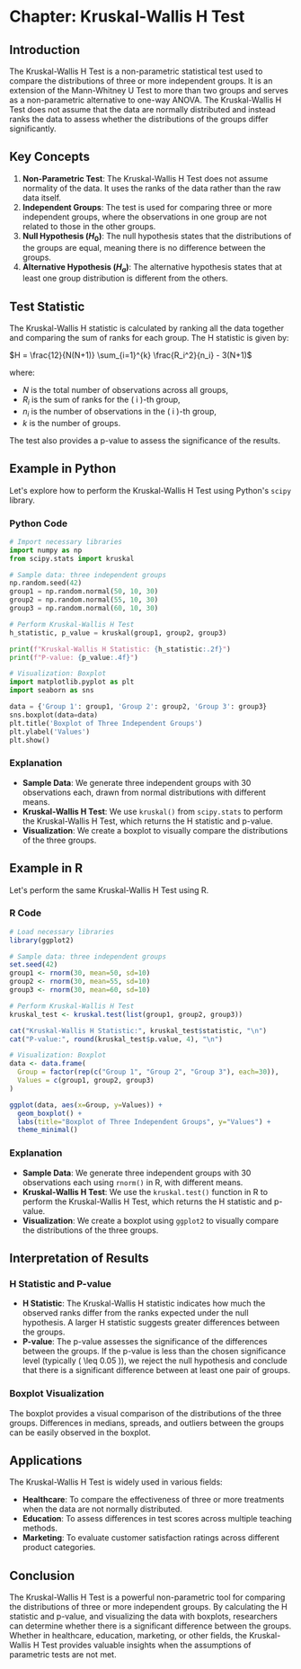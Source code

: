 # Chapter: Kruskal-Wallis H Test

## Introduction

The Kruskal-Wallis H Test is a non-parametric statistical test used to compare the distributions of three or more independent groups. It is an extension of the Mann-Whitney U Test to more than two groups and serves as a non-parametric alternative to one-way ANOVA. The Kruskal-Wallis H Test does not assume that the data are normally distributed and instead ranks the data to assess whether the distributions of the groups differ significantly.

## Key Concepts

1. **Non-Parametric Test**: The Kruskal-Wallis H Test does not assume normality of the data. It uses the ranks of the data rather than the raw data itself.
2. **Independent Groups**: The test is used for comparing three or more independent groups, where the observations in one group are not related to those in the other groups.
3. **Null Hypothesis ($H_0$)**: The null hypothesis states that the distributions of the groups are equal, meaning there is no difference between the groups.
4. **Alternative Hypothesis ($H_a$)**: The alternative hypothesis states that at least one group distribution is different from the others.

## Test Statistic

The Kruskal-Wallis H statistic is calculated by ranking all the data together and comparing the sum of ranks for each group. The H statistic is given by:


$H = \frac{12}{N(N+1)} \sum_{i=1}^{k} \frac{R_i^2}{n_i} - 3(N+1)$


where:
- $N$ is the total number of observations across all groups,
- $R_i$ is the sum of ranks for the \( i \)-th group,
- $n_i$ is the number of observations in the \( i \)-th group,
- $k$ is the number of groups.

The test also provides a p-value to assess the significance of the results.

## Example in Python

Let's explore how to perform the Kruskal-Wallis H Test using Python's `scipy` library.

### Python Code

```python
# Import necessary libraries
import numpy as np
from scipy.stats import kruskal

# Sample data: three independent groups
np.random.seed(42)
group1 = np.random.normal(50, 10, 30)
group2 = np.random.normal(55, 10, 30)
group3 = np.random.normal(60, 10, 30)

# Perform Kruskal-Wallis H Test
h_statistic, p_value = kruskal(group1, group2, group3)

print(f"Kruskal-Wallis H Statistic: {h_statistic:.2f}")
print(f"P-value: {p_value:.4f}")

# Visualization: Boxplot
import matplotlib.pyplot as plt
import seaborn as sns

data = {'Group 1': group1, 'Group 2': group2, 'Group 3': group3}
sns.boxplot(data=data)
plt.title('Boxplot of Three Independent Groups')
plt.ylabel('Values')
plt.show()
```

### Explanation

- **Sample Data**: We generate three independent groups with 30 observations each, drawn from normal distributions with different means.
- **Kruskal-Wallis H Test**: We use `kruskal()` from `scipy.stats` to perform the Kruskal-Wallis H Test, which returns the H statistic and p-value.
- **Visualization**: We create a boxplot to visually compare the distributions of the three groups.

## Example in R

Let's perform the same Kruskal-Wallis H Test using R.

### R Code

```r
# Load necessary libraries
library(ggplot2)

# Sample data: three independent groups
set.seed(42)
group1 <- rnorm(30, mean=50, sd=10)
group2 <- rnorm(30, mean=55, sd=10)
group3 <- rnorm(30, mean=60, sd=10)

# Perform Kruskal-Wallis H Test
kruskal_test <- kruskal.test(list(group1, group2, group3))

cat("Kruskal-Wallis H Statistic:", kruskal_test$statistic, "\n")
cat("P-value:", round(kruskal_test$p.value, 4), "\n")

# Visualization: Boxplot
data <- data.frame(
  Group = factor(rep(c("Group 1", "Group 2", "Group 3"), each=30)),
  Values = c(group1, group2, group3)
)

ggplot(data, aes(x=Group, y=Values)) +
  geom_boxplot() +
  labs(title="Boxplot of Three Independent Groups", y="Values") +
  theme_minimal()
```

### Explanation

- **Sample Data**: We generate three independent groups with 30 observations each using `rnorm()` in R, with different means.
- **Kruskal-Wallis H Test**: We use the `kruskal.test()` function in R to perform the Kruskal-Wallis H Test, which returns the H statistic and p-value.
- **Visualization**: We create a boxplot using `ggplot2` to visually compare the distributions of the three groups.

## Interpretation of Results

### H Statistic and P-value

- **H Statistic**: The Kruskal-Wallis H statistic indicates how much the observed ranks differ from the ranks expected under the null hypothesis. A larger H statistic suggests greater differences between the groups.
- **P-value**: The p-value assesses the significance of the differences between the groups. If the p-value is less than the chosen significance level (typically \( \leq 0.05 \)), we reject the null hypothesis and conclude that there is a significant difference between at least one pair of groups.

### Boxplot Visualization

The boxplot provides a visual comparison of the distributions of the three groups. Differences in medians, spreads, and outliers between the groups can be easily observed in the boxplot.

## Applications

The Kruskal-Wallis H Test is widely used in various fields:

- **Healthcare**: To compare the effectiveness of three or more treatments when the data are not normally distributed.
- **Education**: To assess differences in test scores across multiple teaching methods.
- **Marketing**: To evaluate customer satisfaction ratings across different product categories.

## Conclusion

The Kruskal-Wallis H Test is a powerful non-parametric tool for comparing the distributions of three or more independent groups. By calculating the H statistic and p-value, and visualizing the data with boxplots, researchers can determine whether there is a significant difference between the groups. Whether in healthcare, education, marketing, or other fields, the Kruskal-Wallis H Test provides valuable insights when the assumptions of parametric tests are not met.
